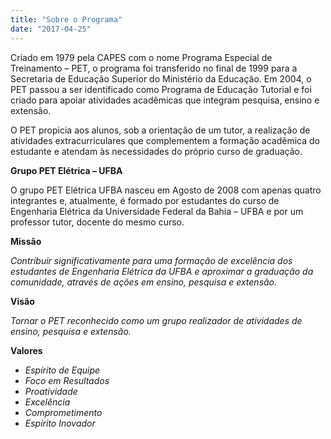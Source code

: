 ```yaml
---
title: "Sobre o Programa"
date: "2017-04-25"
---
```


Criado em 1979 pela CAPES com o nome Programa Especial de Treinamento – PET, o programa foi transferido no final de 1999 para a Secretaria de Educação Superior do Ministério da Educação. Em 2004, o PET passou a ser identificado como Programa de Educação Tutorial e foi criado para apoiar atividades acadêmicas que integram pesquisa, ensino e extensão.

O PET propicia aos alunos, sob a orientação de um tutor, a realização de atividades extracurriculares que complementem a formação acadêmica do estudante e atendam às necessidades do próprio curso de graduação.

**Grupo PET Elétrica – UFBA**

O grupo PET Elétrica UFBA nasceu em Agosto de 2008 com apenas quatro integrantes e, atualmente, é formado por estudantes do curso de Engenharia Elétrica da Universidade Federal da Bahia – UFBA e por um professor tutor, docente do mesmo curso.

**Missão**

_Contribuir significativamente para uma formação de excelência dos estudantes de Engenharia Elétrica da UFBA e aproximar a graduação da comunidade, através de ações em ensino, pesquisa e extensão._

**Visão**

_Tornar o PET reconhecido como um grupo realizador de atividades de ensino, pesquisa e extensão._

**Valores**

- _Espírito de Equipe_
- _Foco em Resultados_
- _Proatividade_
- _Excelência_
- _Comprometimento_
- _Espírito Inovador_
